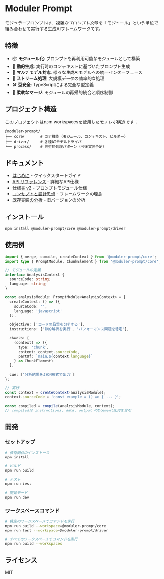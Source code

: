 # Moduler Prompt

モジュラープロンプトは、複雑なプロンプト文章を「モジュール」という単位で組み合わせて実行する生成AIフレームワークです。

## 特徴

- 📦 **モジュール化**: プロンプトを再利用可能なモジュールとして構築
- 🔄 **動的生成**: 実行時のコンテキストに基づいたプロンプト生成
- 🎯 **マルチモデル対応**: 様々な生成AIモデルへの統一インターフェース
- 🚀 **ストリーム処理**: 大規模データの効率的な処理
- 🛠️ **型安全**: TypeScriptによる完全な型定義
- 🔀 **柔軟なマージ**: モジュールの再帰的統合と順序制御

## プロジェクト構造

このプロジェクトはnpm workspacesを使用したモノレポ構造です：

```
@moduler-prompt/
├── core/       # コア機能（モジュール、コンテキスト、ビルダー）
├── driver/     # 各種AIモデルドライバ
└── process/    # 典型的処理パターン（今後実装予定）
```

## ドキュメント

- [はじめに](./docs/GETTING_STARTED.md) - クイックスタートガイド
- [API リファレンス](./docs/API.md) - 詳細なAPI仕様
- [仕様書 v2](./docs/PROMPT_MODULE_SPEC_V2.md) - プロンプトモジュール仕様
- [コンセプトと設計思想](./docs/IDEAS.md) - フレームワークの理念
- [既存実装の分析](./docs/EXISTING_IMPLEMENTATION.md) - 旧バージョンの分析

## インストール

```bash
npm install @moduler-prompt/core @moduler-prompt/driver
```

## 使用例

```typescript
import { merge, compile, createContext } from '@moduler-prompt/core';
import type { PromptModule, ChunkElement } from '@moduler-prompt/core';

// モジュールの定義
interface AnalysisContext {
  sourceCode: string;
  language: string;
}

const analysisModule: PromptModule<AnalysisContext> = {
  createContext: () => ({
    sourceCode: '',
    language: 'javascript'
  }),
  
  objective: ['コードの品質を分析する'],
  instructions: ['静的解析を実行', 'パフォーマンス問題を特定'],
  
  chunks: [
    (context) => ({
      type: 'chunk',
      content: context.sourceCode,
      partOf: `main.${context.language}`
    } as ChunkElement)
  ],
  
  cue: ['分析結果をJSON形式で出力']
};

// 実行
const context = createContext(analysisModule);
context.sourceCode = 'const example = () => { ... }';

const compiled = compile(analysisModule, context);
// compiledは instructions, data, output のElement配列を含む
```

## 開発

### セットアップ

```bash
# 依存関係のインストール
npm install

# ビルド
npm run build

# テスト
npm run test

# 開発モード
npm run dev
```

### ワークスペースコマンド

```bash
# 特定のワークスペースでコマンドを実行
npm run build --workspace=@moduler-prompt/core
npm run test --workspace=@moduler-prompt/driver

# すべてのワークスペースでコマンドを実行
npm run build --workspaces
```

## ライセンス

MIT
